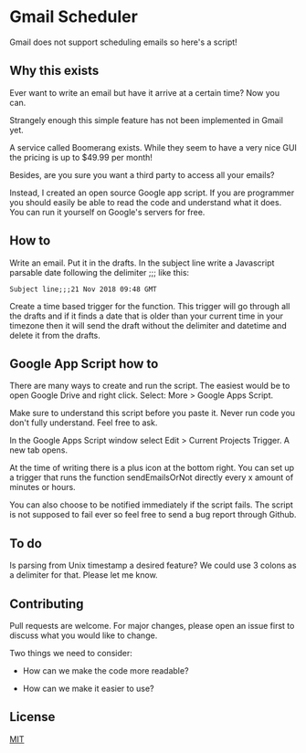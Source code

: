 # Gmail Scheduler
Gmail does not support scheduling emails so here's a script! 

## Why this exists 

Ever want to write an email but have it arrive at a certain time? Now you can. 

Strangely enough this simple feature has not been implemented in Gmail yet. 

A service called Boomerang exists. While they seem to have a very nice GUI the pricing is up to $49.99 per month!

Besides, are you sure you want a third party to access all your emails?

Instead, I created an open source Google app script. If you are programmer you should easily be able to read the code and understand what it does. You can run it yourself on Google's servers for free.

## How to 

Write an email. Put it in the drafts. In the subject line write a Javascript parsable date following the delimiter ;;; like this:
 
```
Subject line;;;21 Nov 2018 09:48 GMT
```

Create a time based trigger for the function. This trigger will go through all the drafts and if it finds a date that is older than your current time in your timezone then it will send the draft without the delimiter and datetime and delete it from the drafts. 


## Google App Script how to

There are many ways to create and run the script. The easiest would be to open Google Drive and right click. Select: More > Google Apps Script. 

Make sure to understand this script before you paste it. Never run code you don't fully understand. Feel free to ask. 

In the Google Apps Script window select Edit > Current Projects Trigger. A new tab opens.

At the time of writing there is a plus icon at the bottom right. You can set up a trigger that runs the function sendEmailsOrNot directly every x amount of minutes or hours.

You can also choose to be notified immediately if the script fails. The script is not supposed to fail ever so feel free to send a bug report through Github. 

## To do

Is parsing from Unix timestamp a desired feature? We could use 3 colons as a delimiter for that. Please let me know. 

## Contributing

Pull requests are welcome. For major changes, please open an issue first to discuss what you would like to change.

Two things we need to consider:

* How can we make the code more readable?

* How can we make it easier to use?

## License
[MIT](https://choosealicense.com/licenses/mit/)
